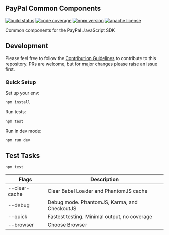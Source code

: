 ## PayPal Common Components

[![build status][build-badge]][build]
[![code coverage][coverage-badge]][coverage]
[![npm version][version-badge]][package]
[![apache license][license-badge]][license]

[build-badge]: https://img.shields.io/github/actions/workflow/status/paypal/paypal-common-components/main.yml?branch=main&logo=github&style=flat-square
[build]: https://github.com/paypal/paypal-common-components/actions?query=workflow%3Abuild
[coverage-badge]: https://img.shields.io/codecov/c/github/paypal/paypal-common-components.svg?style=flat-square
[coverage]: https://codecov.io/github/paypal/paypal-common-components/
[version-badge]: https://img.shields.io/npm/v/@paypal/common-components.svg?style=flat-square
[package]: https://www.npmjs.com/package/@paypal/common-components
[license-badge]: https://img.shields.io/npm/l/@paypal/common-components.svg?style=flat-square
[license]: https://github.com/paypal/paypal-common-components/blob/master/LICENSE

Common components for the PayPal JavaScript SDK

## Development

Please feel free to follow the [Contribution Guidelines](./CONTRIBUTING.md) to contribute to this repository. PRs are welcome, but for major changes please raise an issue first.

### Quick Setup

Set up your env:

```bash
npm install
```

Run tests:

```bash
npm test
```

Run in dev mode:

```bash
npm run dev
```

## Test Tasks

```
npm test
```

| Flags         | Description                                  |
| ------------- | -------------------------------------------- |
| --clear-cache | Clear Babel Loader and PhantomJS cache       |
| --debug       | Debug mode. PhantomJS, Karma, and CheckoutJS |
| --quick       | Fastest testing. Minimal output, no coverage |
| --browser     | Choose Browser                               |
